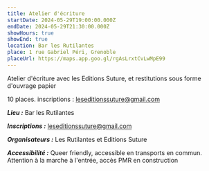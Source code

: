 ```yaml
---
title: Atelier d'écriture
startDate: 2024-05-29T19:00:00.000Z
endDate: 2024-05-29T21:30:00.000Z
showHours: true
showEnd: true
location: Bar les Rutilantes
place: 1 rue Gabriel Péri, Grenoble
placeUrl: https://maps.app.goo.gl/rgAsLrxtCvLwMpE99
---
```


Atelier d'écriture avec les Editions Suture, et restitutions sous forme d'ouvrage papier

10 places. inscriptions : leseditionssuture@gmail.com

***Lieu :*** Bar les Rutilantes

***Inscriptions :*** <leseditionssuture@gmail.com>

***Organisateurs :*** Les Rutilantes et Editions Suture

***Accessibilité :*** Queer friendly, accessible en transports en commun. Attention à la marche à l'entrée, accès PMR en construction

